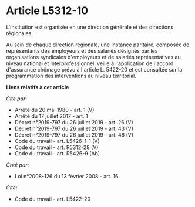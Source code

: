 # Article L5312-10

L'institution est organisée en une direction générale et des directions régionales. 

Au sein de chaque direction régionale, une instance paritaire, composée de représentants des employeurs et des salariés
désignés par les organisations syndicales d'employeurs et de salariés représentatives au niveau national et
interprofessionnel, veille à l'application de l'accord d'assurance chômage prévu à l'article L. 5422-20 et est consultée sur
la programmation des interventions au niveau territorial.

**Liens relatifs à cet article**

_Cité par_:

  - Arrêté du 20 mai 1980 - art. 1 (V)
  - Arrêté du 17 juillet 2017 - art. 1
  - Décret n°2019-797 du 26 juillet 2019 - art. 26 (V)
  - Décret n°2019-797 du 26 juillet 2019 - art. 43 (V)
  - Décret n°2019-797 du 26 juillet 2019 - art. 46 (V)
  - Code du travail - art. L5426-1-1 (V)
  - Code du travail - art. R5312-28 (V)
  - Code du travail - art. R5426-9 (Ab)

_Créé par_:

  - Loi n°2008-126 du 13 février 2008 - art. 16

_Cite_:

  - Code du travail - art. L5422-20
